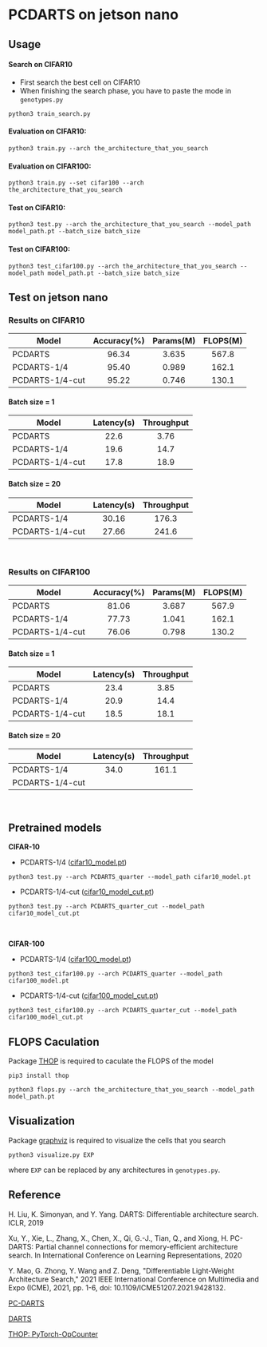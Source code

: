 # PCDARTS on jetson nano

## Usage
#### Search on CIFAR10
- First search the best cell on CIFAR10
- When finishing the search phase, you have to paste the mode in `genotypes.py`
```
python3 train_search.py
```

#### Evaluation on CIFAR10:
```
python3 train.py --arch the_architecture_that_you_search
```

#### Evaluation on CIFAR100:
```
python3 train.py --set cifar100 --arch the_architecture_that_you_search
```

#### Test on CIFAR10:
```
python3 test.py --arch the_architecture_that_you_search --model_path model_path.pt --batch_size batch_size
```

#### Test on CIFAR100:
```
python3 test_cifar100.py --arch the_architecture_that_you_search --model_path model_path.pt --batch_size batch_size
```





## Test on jetson nano
### Results on CIFAR10
Model | Accuracy(%) | Params(M) | FLOPS(M)
--- | :---: | :---: | :---: 
PCDARTS | 96.34 | 3.635 | 567.8
PCDARTS-1/4 | 95.40 | 0.989 | 162.1
PCDARTS-1/4-cut | 95.22 | 0.746 | 130.1

#### Batch size = 1
Model | Latency(s) | Throughput
--- | :---: | :---: 
PCDARTS | 22.6 | 3.76
PCDARTS-1/4 | 19.6 | 14.7
PCDARTS-1/4-cut | 17.8 | 18.9

#### Batch size = 20
Model | Latency(s) | Throughput
--- | :---: | :---: 
PCDARTS-1/4 | 30.16 | 176.3
PCDARTS-1/4-cut | 27.66 | 241.6

<br />

### Results on CIFAR100
Model | Accuracy(%) | Params(M) | FLOPS(M)
--- | :---: | :---: | :---: 
PCDARTS | 81.06 | 3.687 | 567.9
PCDARTS-1/4 | 77.73 | 1.041 | 162.1
PCDARTS-1/4-cut | 76.06 | 0.798 | 130.2

#### Batch size = 1
Model | Latency(s) | Throughput
--- | :---: | :---: 
PCDARTS | 23.4 | 3.85
PCDARTS-1/4 | 20.9 | 14.4
PCDARTS-1/4-cut | 18.5 | 18.1

#### Batch size = 20
Model | Latency(s) | Throughput
--- | :---: | :---: 
PCDARTS-1/4 | 34.0 | 161.1
PCDARTS-1/4-cut |  | 

<br />






## Pretrained models
**CIFAR-10** 
- PCDARTS-1/4 ([cifar10_model.pt](https://drive.google.com/file/d/1IAJ43zyFcyUZcef3sAX6vyUhUX7_Xs0v/view?usp=sharing))
```
python3 test.py --arch PCDARTS_quarter --model_path cifar10_model.pt
```
- PCDARTS-1/4-cut ([cifar10_model_cut.pt](https://drive.google.com/file/d/1sX3-EOAONXEe3CeA5dE9qv-Ml41_-GMu/view?usp=sharing))
```
python3 test.py --arch PCDARTS_quarter_cut --model_path cifar10_model_cut.pt
```

<br />

**CIFAR-100** 
- PCDARTS-1/4 ([cifar100_model.pt](https://drive.google.com/file/d/1MFCK-VY_Knn3PqQ-0J8JbsISEaOQSIDU/view?usp=sharing))
```
python3 test_cifar100.py --arch PCDARTS_quarter --model_path cifar100_model.pt
```
- PCDARTS-1/4-cut ([cifar100_model_cut.pt](https://drive.google.com/file/d/1pxKi_mWnfY5nbQczWBhqdmzUbXiUBOd0/view?usp=sharing))
```
python3 test_cifar100.py --arch PCDARTS_quarter_cut --model_path cifar100_model_cut.pt
```
   
   
   
   

## FLOPS Caculation
Package [THOP](https://github.com/Lyken17/pytorch-OpCounter) is required to caculate the FLOPS of the model
```
pip3 install thop
```
```
python3 flops.py --arch the_architecture_that_you_search --model_path model_path.pt
```




## Visualization
Package [graphviz](https://graphviz.readthedocs.io/en/stable/index.html) is required to visualize the cells that you search
```
python3 visualize.py EXP
```
where `EXP` can be replaced by any architectures in `genotypes.py`.





## Reference
H. Liu, K. Simonyan, and Y. Yang. DARTS: Differentiable architecture  search. ICLR, 2019

Xu, Y., Xie, L., Zhang, X., Chen, X., Qi, G.-J., Tian, Q., and Xiong, H. PC-DARTS: Partial channel connections for memory-efficient architecture search. In International Conference on Learning Representations, 2020 

Y. Mao, G. Zhong, Y. Wang and Z. Deng, "Differentiable Light-Weight Architecture Search," 2021 IEEE International Conference on Multimedia and Expo (ICME), 2021, pp. 1-6, doi: 10.1109/ICME51207.2021.9428132.

[PC-DARTS](https://github.com/yuhuixu1993/PC-DARTS)

[DARTS](https://github.com/quark0/darts)

[THOP: PyTorch-OpCounter](https://github.com/Lyken17/pytorch-OpCounter)
